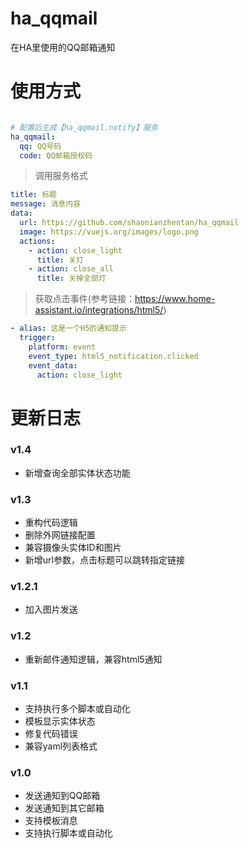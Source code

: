 # ha_qqmail
在HA里使用的QQ邮箱通知

# 使用方式

```yaml

# 配置后生成【ha_qqmail.notify】服务
ha_qqmail:
  qq: QQ号码
  code: QQ邮箱授权码

```

> 调用服务格式
```yaml
title: 标题
message: 消息内容
data:
  url: https://github.com/shaonianzhentan/ha_qqmail
  image: https://vuejs.org/images/logo.png
  actions:
    - action: close_light
      title: 关灯
    - action: close_all
      title: 关掉全部灯
```

> 获取点击事件(参考链接：https://www.home-assistant.io/integrations/html5/)
```yaml
- alias: 这是一个H5的通知提示
  trigger:
    platform: event
    event_type: html5_notification.clicked
    event_data:
      action: close_light
```

# 更新日志

### v1.4
- 新增查询全部实体状态功能

### v1.3
- 重构代码逻辑
- 删除外网链接配置
- 兼容摄像头实体ID和图片
- 新增url参数，点击标题可以跳转指定链接

### v1.2.1
- 加入图片发送

### v1.2
- 重新邮件通知逻辑，兼容html5通知

### v1.1
- 支持执行多个脚本或自动化
- 模板显示实体状态
- 修复代码错误
- 兼容yaml列表格式

### v1.0
- 发送通知到QQ邮箱
- 发送通知到其它邮箱
- 支持模板消息
- 支持执行脚本或自动化